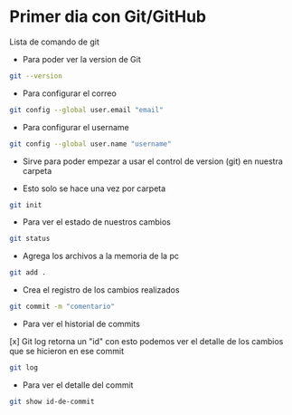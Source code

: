# Primer dia con Git/GitHub

Lista de comando de git

* Para poder ver la version de Git

```bash
git --version
```

* Para configurar el correo

```bash
git config --global user.email "email"
```

* Para configurar el username

```bash
git config --global user.name "username"
```

* Sirve para poder empezar a usar el control de version (git) en nuestra carpeta

* Esto solo se hace una vez por carpeta

```bash
git init
```

* Para ver el estado de nuestros cambios

```bash
git status
```

* Agrega los archivos a la memoria de la pc

```bash
git add .
```

* Crea el registro de los cambios realizados

```bash
git commit -m "comentario"
```

* Para ver el historial de commits

[x] Git log retorna un "id" con esto podemos ver el detalle de los cambios que se hicieron en ese commit

```bash
git log
```

* Para ver el detalle del commit

```bash
git show id-de-commit
```